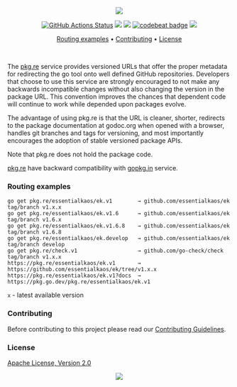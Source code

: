 <p align="center"><img src="https://gh.kaos.st/pkgre.svg"/></p>

<p align="center">
  <a href="https://github.com/essentialkaos/pkgre/actions"><img src="https://github.com/essentialkaos/pkgre/workflows/CI/badge.svg" alt="GitHub Actions Status" /></a>
  <a href="https://github.com/essentialkaos/pkgre/actions?query=workflow%3ACodeQL"><img src="https://github.com/essentialkaos/pkgre/workflows/CodeQL/badge.svg" /></a>
  <a href="https://goreportcard.com/report/github.com/essentialkaos/pkgre"><img src="https://goreportcard.com/badge/github.com/essentialkaos/pkgre" /></a>
  <a href="https://codebeat.co/projects/github-com-essentialkaos-pkgre-master"><img alt="codebeat badge" src="https://codebeat.co/badges/f29ed07b-af32-4d45-a342-59b20e3bfcf9" /></a>
  <a href="#license"><img src="https://gh.kaos.st/apache2.svg"></a>
</p>

<p align="center"><a href="#routing-examples">Routing examples</a> • <a href="#contributing">Contributing</a> • <a href="#license">License</a></p>

<br/>

The [pkg.re](https://pkg.re) service provides versioned URLs that offer the proper metadata for redirecting the go tool onto well defined GitHub repositories. Developers that choose to use this service are strongly encouraged to not make any backwards incompatible changes without also changing the version in the package URL. This convention improves the chances that dependent code will continue to work while depended upon packages evolve.


The advantage of using pkg.re is that the URL is cleaner, shorter, redirects to the package documentation at godoc.org when opened with a browser, handles git branches and tags for versioning, and most importantly encourages the adoption of stable versioned package APIs.


Note that pkg.re does not hold the package code.


[pkg.re](https://pkg.re) have backward compatibility with [gopkg.in](https://gopkg.in) service.

### Routing examples

```
go get pkg.re/essentialkaos/ek.v1        → github.com/essentialkaos/ek tag/branch v1.x.x
go get pkg.re/essentialkaos/ek.v1.6      → github.com/essentialkaos/ek tag/branch v1.6.x
go get pkg.re/essentialkaos/ek.v1.6.8    → github.com/essentialkaos/ek tag/branch v1.6.8
go get pkg.re/essentialkaos/ek.develop   → github.com/essentialkaos/ek tag/branch develop
go get pkg.re/check.v1                   → github.com/go-check/check tag/branch v1.x.x
https://pkg.re/essentialkaos/ek.v1       → https://github.com/essentialkaos/ek/tree/v1.x.x
https://pkg.re/essentialkaos/ek.v1?docs  → https://pkg.go.dev/pkg.re/essentialkaos/ek.v1
```

`x` - latest available version

### Contributing

Before contributing to this project please read our [Contributing Guidelines](https://github.com/essentialkaos/contributing-guidelines#contributing-guidelines).

### License

[Apache License, Version 2.0](https://www.apache.org/licenses/LICENSE-2.0)

<p align="center"><a href="https://essentialkaos.com"><img src="https://gh.kaos.st/ekgh.svg"/></a></p>
